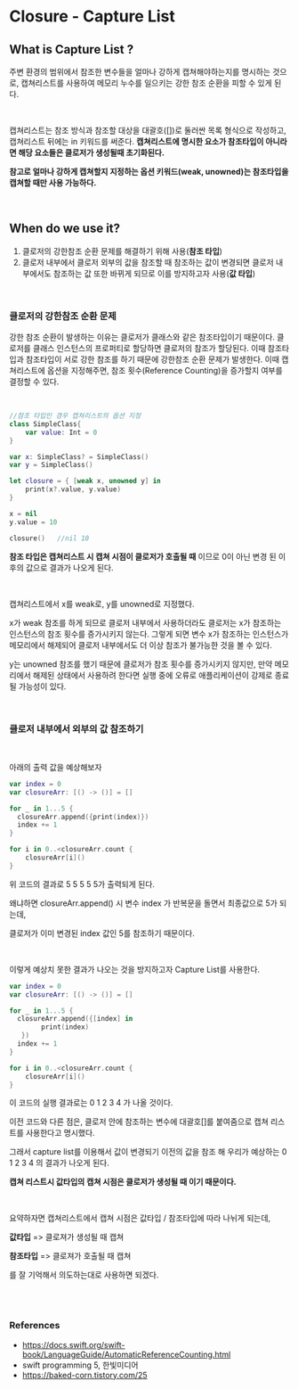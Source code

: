 # Closure - Capture List

## What is Capture List ?

주변 환경의 범위에서 참조한 변수들을 얼마나 강하게 캡쳐해야하는지를 명시하는 것으로, 캡쳐리스트를 사용하여 메모리 누수를 일으키는 강한 참조 순환을 피할 수 있게 된다.



<br>



캡쳐리스트는 참조 방식과 참조할 대상을 대괄호([])로 둘러싼 목록 형식으로 작성하고, 캡쳐리스트 뒤에는 in 키워드를 써준다.  **캡쳐리스트에 명시한 요소가 참조타입이 아니라면 해당 요소들은 클로저가 생성될때 초기화된다.**



**참고로 얼마나 강하게 캡쳐할지 지정하는 옵션 키워드(weak, unowned)는 참조타입을 캡쳐할 때만 사용 가능하다.**



<br>

## When do we use it?

1. 클로저의 강한참조 순환 문제를 해결하기 위해 사용(**참조 타입**)
2. 클로저 내부에서 클로저 외부의 값을 참조할 때 참조하는 값이 변경되면 클로저 내부에서도 참조하는 값 또한 바뀌게 되므로 이를 방지하고자 사용(**값 타입**)



<br>



### 클로저의 강한참조 순환 문제 

강한 참조 순환이 발생하는 이유는 클로저가 클래스와 같은 참조타입이기 때문이다. 클로저를 클래스 인스턴스의 프로퍼티로 할당하면 클로저의 참조가 할당된다. 이때 참조타입과 참조타입이 서로 강한 참조를 하기 때문에 강한참조 순환 문제가 발생한다. 이때 캡쳐리스트에 옵션을 지정해주면, 참조 횟수(Reference Counting)을 증가할지 여부를 결정할 수 있다.



<br>



```swift
//참조 타입인 경우 캡쳐리스트의 옵션 지정
class SimpleClass{
	var value: Int = 0
}

var x: SimpleClass? = SimpleClass()
var y = SimpleClass()

let closure = { [weak x, unowned y] in
	print(x?.value, y.value)
}

x = nil
y.value = 10

closure()	//nil 10
```



**참조 타입은 캡쳐리스트 시 캡쳐 시점이 클로저가 호출될 때** 이므로 0이 아닌 변경 된 이후의 값으로 결과가 나오게 된다.



<br>



캡쳐리스트에서 x를 weak로, y를 unowned로 지정했다.

 x가 weak 참조를 하게 되므로 클로저 내부에서 사용하더라도 클로저는 x가 참조하는 인스턴스의 참조 횟수를 증가시키지 않는다. 그렇게 되면 변수 x가 참조하는 인스턴스가 메모리에서 해제되어 클로저 내부에서도 더 이상 참조가 불가능한 것을 볼 수 있다. 

y는 unowned 참조를 했기 때문에 클로저가 참조 횟수를 증가시키지 않지만, 만약 메모리에서 해제된 상태에서 사용하려 한다면 실행 중에 오류로 애플리케이션이 강제로 종료될 가능성이 있다.



<br>



### 클로저 내부에서 외부의 값 참조하기



<br>



아래의 출력 값을 예상해보자

```swift
var index = 0
var closureArr: [() -> ()] = []

for _ in 1...5 {
  closureArr.append({print(index)})
  index += 1
}

for i in 0..<closureArr.count {
    closureArr[i]()
}
```



위 코드의 결과로 5 5 5 5 5가 출력되게 된다.

왜냐하면 closureArr.append() 시 변수 index 가 반복문을 돌면서 최종값으로 5가 되는데,

클로저가 이미 변경된 index 값인 5를 참조하기 때문이다. 



<br>



이렇게 예상치 못한 결과가 나오는 것을 방지하고자 Capture List를 사용한다.



```swift
var index = 0
var closureArr: [() -> ()] = []

for _ in 1...5 {
  closureArr.append({[index] in 
   		print(index)       
   })
  index += 1
}

for i in 0..<closureArr.count {
    closureArr[i]()
}
```



이 코드의 실행 결과로는 0 1 2 3 4 가 나올 것이다.

이전 코드와 다른 점은, 클로저 안에 참조하는 변수에 대괄호[]를 붙여줌으로 캡쳐 리스트를 사용한다고 명시했다.

그래서 capture list를 이용해서 값이 변경되기 이전의 값을 참조 해 우리가 예상하는 0 1 2 3 4 의 결과가 나오게 된다.

**캡쳐 리스트시 값타입의 캡쳐 시점은 클로저가 생성될 때 이기 때문이다.**



<br>



요약하자면 캡쳐리스트에서 캡쳐 시점은 값타입 / 참조타입에 따라 나뉘게 되는데, 

**값타입** => 클로져가 생성될 때 캡쳐

**참조타입** =>  클로져가 호출될 때 캡쳐

를 잘 기억해서 의도하는대로 사용하면 되겠다.





<br>

<br>





### References

- https://docs.swift.org/swift-book/LanguageGuide/AutomaticReferenceCounting.html
- swift programming 5, 한빛미디어
- https://baked-corn.tistory.com/25